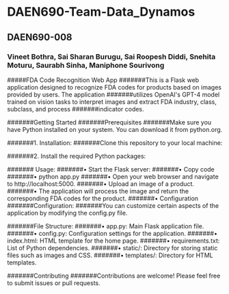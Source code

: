 # DAEN690-Team-Data_Dynamos
## DAEN690-008
### Vineet Bothra, Sai Sharan Burugu, Sai Roopesh Diddi, Snehita Moturu, Saurabh Sinha, Maniphone Sourivong


#####FDA Code Recognition Web App
#######This is a Flask web application designed to recognize FDA codes for products based on images provided by users. The application #######utilizes OpenAI's GPT-4 model trained on vision tasks to interpret images and extract FDA industry, class, subclass, and process #######indicator codes.
 
#######Getting Started
#######Prerequisites
#######Make sure you have Python installed on your system. You can download it from python.org.
 
#######1. Installation:
#######Clone this repository to your local machine:

 
#######2. Install the required Python packages:

 
#######   Usage:
#######• Start the Flask server:
#######• Copy code
#######• python app.py
#######• Open your web browser and navigate to http://localhost:5000.
#######• Upload an image of a product.
#######• The application will process the image and return the corresponding FDA codes for the product.
#######• Configuration
#######Configuration:
#######You can customize certain aspects of the application by modifying the config.py file.
 
#######File Structure:
#######• app.py: Main Flask application file.
#######• config.py: Configuration settings for the application.
#######• index.html: HTML template for the home page.
#######• requirements.txt: List of Python dependencies.
#######• static/: Directory for storing static files such as images and CSS.
#######• templates/: Directory for HTML templates.
 
#######Contributing
#######Contributions are welcome! Please feel free to submit issues or pull requests.
